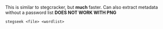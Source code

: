 This is similar to stegcracker, but **much** faster. Can also extract metadata without a password list **DOES NOT WORK WITH PNG**

`stegseek <file> <wordlist>`
